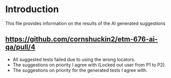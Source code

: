 # Introduction

This file provides information on the results of the AI generated suggestions

## https://github.com/cornshuckin2/etm-676-ai-qa/pull/4

- All suggested tests failed due to using the wrong locators.
- The suggestions on priority I agree with (Locked out user from P1 to P2).
- The suggestions on priority for the generated tests I agree with.
